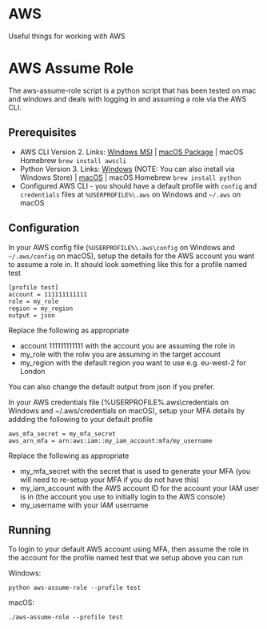 # AWS
Useful things for working with AWS

# AWS Assume Role
The aws-assume-role script is a python script that has been tested on mac and windows and deals with logging in and assuming a role via the AWS CLI.

## Prerequisites
- AWS CLI Version 2. Links: [Windows MSI](https://awscli.amazonaws.com/AWSCLIV2.msi) | [macOS Package](https://awscli.amazonaws.com/AWSCLIV2.pkg) | macOS Homebrew ```brew install awscli```
- Python Version 3. Links: [Windows](https://www.python.org/downloads/windows/) (NOTE: You can also install via Windows Store) | [macOS](https://www.python.org/downloads/mac-osx/) | macOS Homebrew ```brew install python```
- Configured AWS CLI - you should have a default profile with ```config``` and ```credentials``` files at ```%USERPROFILE%\.aws``` on Windows and ```~/.aws``` on macOS

## Configuration
In your AWS config file (```%USERPROFILE%\.aws\config``` on Windows and ```~/.aws/config``` on macOS), setup the details for the AWS account you want to assume a role in. It should look something like this for a profile named test

```
[profile test]
account = 111111111111
role = my_role
region = my_region
output = json
```

Replace the following as appropriate
- account 111111111111 with the account you are assuming the role in
- my_role with the rolw you are assuming in the target account
- my_region with the default region you want to use e.g. eu-west-2 for London

You can also change the default output from json if you prefer.

In your AWS credentials file (%USERPROFILE%\.aws\credentials on Windows and ~/.aws/credentials on macOS), setup your MFA details by addding the following to your default profile

```
aws_mfa_secret = my_mfa_secret
aws_arn_mfa = arn:aws:iam::my_iam_account:mfa/my_username
```

Replace the following as appropriate
- my_mfa_secret with the secret that is used to generate your MFA (you will need to re-setup your MFA if you do not have this)
- my_iam_account with the AWS account ID for the account your IAM user is in (the account you use to initially login to the AWS console)
- my_username with your IAM username

## Running
To login to your default AWS account using MFA, then assume the role in the account for the profile named test that we setup above you can run

Windows:
```
python aws-assume-role --profile test
```

macOS:

```
./aws-assume-role --profile test
```